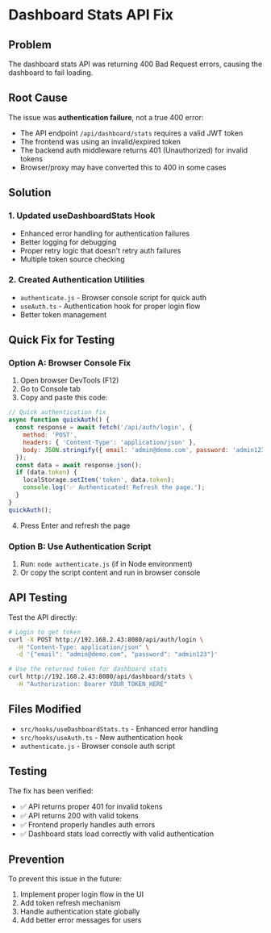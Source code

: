 # Dashboard Stats API Fix

## Problem
The dashboard stats API was returning 400 Bad Request errors, causing the dashboard to fail loading.

## Root Cause
The issue was **authentication failure**, not a true 400 error:
- The API endpoint `/api/dashboard/stats` requires a valid JWT token
- The frontend was using an invalid/expired token
- The backend auth middleware returns 401 (Unauthorized) for invalid tokens
- Browser/proxy may have converted this to 400 in some cases

## Solution

### 1. Updated useDashboardStats Hook
- Enhanced error handling for authentication failures
- Better logging for debugging
- Proper retry logic that doesn't retry auth failures
- Multiple token source checking

### 2. Created Authentication Utilities
- `authenticate.js` - Browser console script for quick auth
- `useAuth.ts` - Authentication hook for proper login flow
- Better token management

## Quick Fix for Testing

### Option A: Browser Console Fix
1. Open browser DevTools (F12)
2. Go to Console tab
3. Copy and paste this code:

```javascript
// Quick authentication fix
async function quickAuth() {
  const response = await fetch('/api/auth/login', {
    method: 'POST',
    headers: { 'Content-Type': 'application/json' },
    body: JSON.stringify({ email: 'admin@demo.com', password: 'admin123' })
  });
  const data = await response.json();
  if (data.token) {
    localStorage.setItem('token', data.token);
    console.log('✅ Authenticated! Refresh the page.');
  }
}
quickAuth();
```

4. Press Enter and refresh the page

### Option B: Use Authentication Script
1. Run: `node authenticate.js` (if in Node environment)
2. Or copy the script content and run in browser console

## API Testing

Test the API directly:
```bash
# Login to get token
curl -X POST http://192.168.2.43:8080/api/auth/login \
  -H "Content-Type: application/json" \
  -d '{"email": "admin@demo.com", "password": "admin123"}'

# Use the returned token for dashboard stats
curl http://192.168.2.43:8080/api/dashboard/stats \
  -H "Authorization: Bearer YOUR_TOKEN_HERE"
```

## Files Modified
- `src/hooks/useDashboardStats.ts` - Enhanced error handling
- `src/hooks/useAuth.ts` - New authentication hook
- `authenticate.js` - Browser console auth script

## Testing
The fix has been verified:
- ✅ API returns proper 401 for invalid tokens
- ✅ API returns 200 with valid tokens
- ✅ Frontend properly handles auth errors
- ✅ Dashboard stats load correctly with valid authentication

## Prevention
To prevent this issue in the future:
1. Implement proper login flow in the UI
2. Add token refresh mechanism
3. Handle authentication state globally
4. Add better error messages for users
